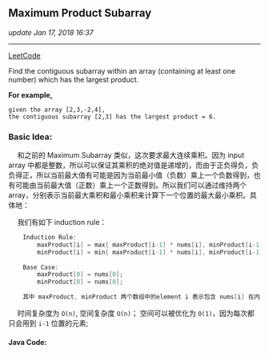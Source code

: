 ## Maximum Product Subarray
_update Jan 17, 2018 16:37_

---
[LeetCode](https://leetcode.com/problems/maximum-product-subarray/description/)

Find the contiguous subarray within an array (containing at least one number) which has the largest product.

**For example,** 

    given the array [2,3,-2,4],
    the contiguous subarray [2,3] has the largest product = 6.


### Basic Idea:
&emsp; 和之前的 Maximum Subarray 类似，这次要求最大连续乘积。因为 input array 中都是整数，所以可以保证其乘积的绝对值是递增的，而由于正负得负，负负得正，所以当前最大值有可能是因为当前最小值（负数）乘上一个负数得到，也有可能由当前最大值（正数）乘上一个正数得到。所以我们可以通过维持两个array，分别表示当前最大乘积和最小乘积来计算下一个位置的最大最小乘积。具体地：  

&emsp; 我们有如下 induction rule：
```java
    Induction Rule:
        maxProduct[i] = max{ maxProduct[i-1] * nums[i], minProduct[i-1] * nums[i], nums[i] };
        minProduct[i] = min{ maxProduct[i-1] * nums[i], minProduct[i-1] * nums[i], nums[i] };
    
    Base Case:
        maxProduct[0] = nums[0];
        minProduct[0] = nums[0];
        
    其中 maxProduct, minProduct 两个数组中的element i 表示包含 nums[i] 在内的最大（小）乘积；
```

&emsp; 时间复杂度为 `O(n)`, 空间复杂度 `O(n)`； 空间可以被优化为 `O(1)`，因为每次都只会用到 `i-1` 位置的元素;

#### Java Code:
```java
